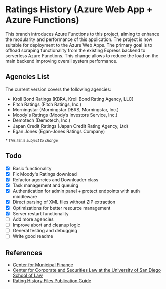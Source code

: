 # Ratings History (Azure Web App + Azure Functions)
This branch introduces Azure Functions to this project, aiming to enhance the modularity and performance of this application. The project is now suitable for deployment to the Azure Web Apps. The primary goal is to offload scraping functionality from the existing Express backend to serverless Azure Functions. This change allows to reduce the load on the main backend improving overall system performance.

## Agencies List
The current version covers the following agencies:
- Kroll Bond Ratings (KBRA, Kroll Bond Rating Agency, LLC)
- Fitch Ratings (Fitch Ratings, Inc.)
- Morningstar (Morningstar DBRS, Morningstar, Inc.)
- Moody's Ratings (Moody’s Investors Service, Inc.)
- Demotech (Demotech, Inc.)
- Japan Credit Ratings (Japan Credit Rating Agency, Ltd)
- Egan Jones (Egan-Jones Ratings Company)

<sub>_* This list is subject to change_</sub>

## Todo
- [x] Basic functionality
- [x] Fix Moody's Ratings download
- [x] Refactor agencies and Downloader class
- [x] Task management and queuing
- [x] Authentication for admin panel + protect endpoints with auth middleware
- [x] Direct parsing of XML files without ZIP extraction
- [x] Optimizations for better resource management
- [x] Server restart functionality
- [ ] Add more agencies
- [ ] Improve abort and cleanup logic
- [ ] General testing and debugging
- [ ] Write good readme

## References
- [Center for Municipal Finance](http://www.municipalfinance.org/)
- [Center for Corporate and Securities Law at the University of San Diego School of Law](https://www.sandiego.edu/law/centers/ccsl)
- [Rating History Files Publication Guide](https://www.sec.gov/structureddata/rocr-publication-guide#_Toc451345608)
